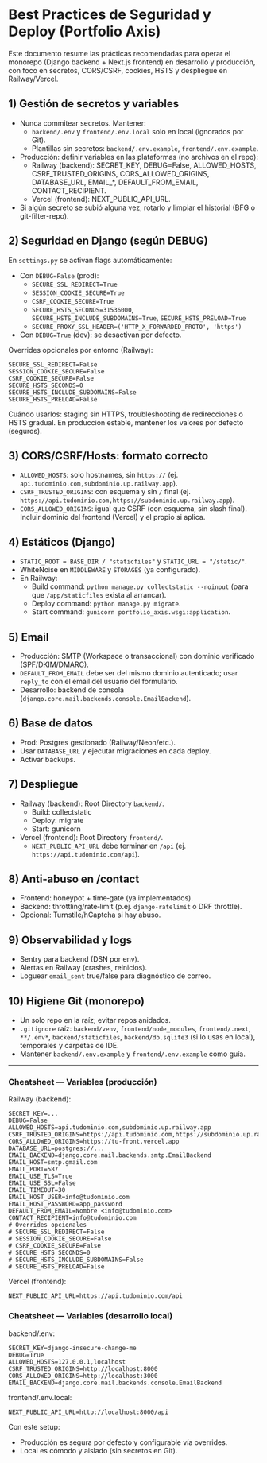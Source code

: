 # Best Practices de Seguridad y Deploy (Portfolio Axis)

Este documento resume las prácticas recomendadas para operar el monorepo (Django backend + Next.js frontend) en desarrollo y producción, con foco en secretos, CORS/CSRF, cookies, HSTS y despliegue en Railway/Vercel.

## 1) Gestión de secretos y variables
- Nunca commitear secretos. Mantener:
  - `backend/.env` y `frontend/.env.local` solo en local (ignorados por Git).
  - Plantillas sin secretos: `backend/.env.example`, `frontend/.env.example`.
- Producción: definir variables en las plataformas (no archivos en el repo):
  - Railway (backend): SECRET_KEY, DEBUG=False, ALLOWED_HOSTS, CSRF_TRUSTED_ORIGINS, CORS_ALLOWED_ORIGINS, DATABASE_URL, EMAIL_*, DEFAULT_FROM_EMAIL, CONTACT_RECIPIENT.
  - Vercel (frontend): NEXT_PUBLIC_API_URL.
- Si algún secreto se subió alguna vez, rotarlo y limpiar el historial (BFG o git-filter-repo).

## 2) Seguridad en Django (según DEBUG)
En `settings.py` se activan flags automáticamente:
- Con `DEBUG=False` (prod):
  - `SECURE_SSL_REDIRECT=True`
  - `SESSION_COOKIE_SECURE=True`
  - `CSRF_COOKIE_SECURE=True`
  - `SECURE_HSTS_SECONDS=31536000`, `SECURE_HSTS_INCLUDE_SUBDOMAINS=True`, `SECURE_HSTS_PRELOAD=True`
  - `SECURE_PROXY_SSL_HEADER=('HTTP_X_FORWARDED_PROTO', 'https')`
- Con `DEBUG=True` (dev): se desactivan por defecto.

Overrides opcionales por entorno (Railway):
```
SECURE_SSL_REDIRECT=False
SESSION_COOKIE_SECURE=False
CSRF_COOKIE_SECURE=False
SECURE_HSTS_SECONDS=0
SECURE_HSTS_INCLUDE_SUBDOMAINS=False
SECURE_HSTS_PRELOAD=False
```
Cuándo usarlos: staging sin HTTPS, troubleshooting de redirecciones o HSTS gradual. En producción estable, mantener los valores por defecto (seguros).

## 3) CORS/CSRF/Hosts: formato correcto
- `ALLOWED_HOSTS`: solo hostnames, sin `https://` (ej. `api.tudominio.com,subdominio.up.railway.app`).
- `CSRF_TRUSTED_ORIGINS`: con esquema y sin `/` final (ej. `https://api.tudominio.com,https://subdominio.up.railway.app`).
- `CORS_ALLOWED_ORIGINS`: igual que CSRF (con esquema, sin slash final). Incluir dominio del frontend (Vercel) y el propio si aplica.

## 4) Estáticos (Django)
- `STATIC_ROOT = BASE_DIR / "staticfiles"` y `STATIC_URL = "/static/"`.
- WhiteNoise en `MIDDLEWARE` y `STORAGES` (ya configurado).
- En Railway:
  - Build command: `python manage.py collectstatic --noinput` (para que `/app/staticfiles` exista al arrancar).
  - Deploy command: `python manage.py migrate`.
  - Start command: `gunicorn portfolio_axis.wsgi:application`.

## 5) Email
- Producción: SMTP (Workspace o transaccional) con dominio verificado (SPF/DKIM/DMARC).
- `DEFAULT_FROM_EMAIL` debe ser del mismo dominio autenticado; usar `reply_to` con el email del usuario del formulario.
- Desarrollo: backend de consola (`django.core.mail.backends.console.EmailBackend`).

## 6) Base de datos
- Prod: Postgres gestionado (Railway/Neon/etc.).
- Usar `DATABASE_URL` y ejecutar migraciones en cada deploy.
- Activar backups.

## 7) Despliegue
- Railway (backend): Root Directory `backend/`.
  - Build: collectstatic
  - Deploy: migrate
  - Start: gunicorn
- Vercel (frontend): Root Directory `frontend/`.
  - `NEXT_PUBLIC_API_URL` debe terminar en `/api` (ej. `https://api.tudominio.com/api`).

## 8) Anti‑abuso en /contact
- Frontend: honeypot + time‑gate (ya implementados).
- Backend: throttling/rate‑limit (p.ej. `django-ratelimit` o DRF throttle).
- Opcional: Turnstile/hCaptcha si hay abuso.

## 9) Observabilidad y logs
- Sentry para backend (DSN por env).
- Alertas en Railway (crashes, reinicios).
- Loguear `email_sent` true/false para diagnóstico de correo.

## 10) Higiene Git (monorepo)
- Un solo repo en la raíz; evitar repos anidados.
- `.gitignore` raíz: `backend/venv`, `frontend/node_modules`, `frontend/.next`, `**/.env*`, `backend/staticfiles`, `backend/db.sqlite3` (si lo usas en local), temporales y carpetas de IDE.
- Mantener `backend/.env.example` y `frontend/.env.example` como guía.

---

### Cheatsheet — Variables (producción)
Railway (backend):
```
SECRET_KEY=...
DEBUG=False
ALLOWED_HOSTS=api.tudominio.com,subdominio.up.railway.app
CSRF_TRUSTED_ORIGINS=https://api.tudominio.com,https://subdominio.up.railway.app
CORS_ALLOWED_ORIGINS=https://tu-front.vercel.app
DATABASE_URL=postgres://...
EMAIL_BACKEND=django.core.mail.backends.smtp.EmailBackend
EMAIL_HOST=smtp.gmail.com
EMAIL_PORT=587
EMAIL_USE_TLS=True
EMAIL_USE_SSL=False
EMAIL_TIMEOUT=30
EMAIL_HOST_USER=info@tudominio.com
EMAIL_HOST_PASSWORD=app_password
DEFAULT_FROM_EMAIL=Nombre <info@tudominio.com>
CONTACT_RECIPIENT=info@tudominio.com
# Overrides opcionales
# SECURE_SSL_REDIRECT=False
# SESSION_COOKIE_SECURE=False
# CSRF_COOKIE_SECURE=False
# SECURE_HSTS_SECONDS=0
# SECURE_HSTS_INCLUDE_SUBDOMAINS=False
# SECURE_HSTS_PRELOAD=False
```
Vercel (frontend):
```
NEXT_PUBLIC_API_URL=https://api.tudominio.com/api
```

### Cheatsheet — Variables (desarrollo local)
backend/.env:
```
SECRET_KEY=django-insecure-change-me
DEBUG=True
ALLOWED_HOSTS=127.0.0.1,localhost
CSRF_TRUSTED_ORIGINS=http://localhost:8000
CORS_ALLOWED_ORIGINS=http://localhost:3000
EMAIL_BACKEND=django.core.mail.backends.console.EmailBackend
```
frontend/.env.local:
```
NEXT_PUBLIC_API_URL=http://localhost:8000/api
```

Con este setup:
- Producción es segura por defecto y configurable vía overrides.
- Local es cómodo y aislado (sin secretos en Git).

